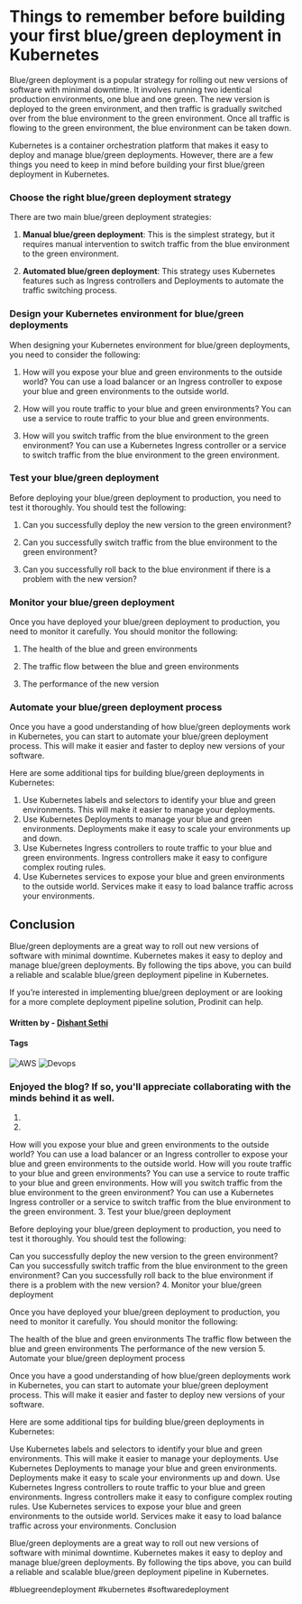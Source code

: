# Things to remember before building your first blue/green deployment in Kubernetes

Blue/green deployment is a popular strategy for rolling out new versions of software with minimal downtime. It involves running two identical production environments, one blue and one green. The new version is deployed to the green environment, and then traffic is gradually switched over from the blue environment to the green environment. Once all traffic is flowing to the green environment, the blue environment can be taken down.

Kubernetes is a container orchestration platform that makes it easy to deploy and manage blue/green deployments. However, there are a few things you need to keep in mind before building your first blue/green deployment in Kubernetes.

### Choose the right blue/green deployment strategy

There are two main blue/green deployment strategies:

1. **Manual blue/green deployment**: This is the simplest strategy, but it requires manual intervention to switch traffic from the blue environment to the green environment.

2. **Automated blue/green deployment**: This strategy uses Kubernetes features such as Ingress controllers and Deployments to automate the traffic switching process.

### Design your Kubernetes environment for blue/green deployments

When designing your Kubernetes environment for blue/green deployments, you need to consider the following:

1. How will you expose your blue and green environments to the outside world? You can use a load balancer or an Ingress controller to expose your blue and green environments to the outside world.

2. How will you route traffic to your blue and green environments? You can use a service to route traffic to your blue and green environments.

3. How will you switch traffic from the blue environment to the green environment? You can use a Kubernetes Ingress controller or a service to switch traffic from the blue environment to the green environment.

### Test your blue/green deployment

Before deploying your blue/green deployment to production, you need to test it thoroughly. You should test the following:

1. Can you successfully deploy the new version to the green environment?

2. Can you successfully switch traffic from the blue environment to the green environment?

3. Can you successfully roll back to the blue environment if there is a problem with the new version?

### Monitor your blue/green deployment

Once you have deployed your blue/green deployment to production, you need to monitor it carefully. You should monitor the following:

1. The health of the blue and green environments

2. The traffic flow between the blue and green environments

3. The performance of the new version

### Automate your blue/green deployment process

Once you have a good understanding of how blue/green deployments work in Kubernetes, you can start to automate your blue/green deployment process. This will make it easier and faster to deploy new versions of your software.

Here are some additional tips for building blue/green deployments in Kubernetes:

1. Use Kubernetes labels and selectors to identify your blue and green environments. This will make it easier to manage your deployments.
2. Use Kubernetes Deployments to manage your blue and green environments. Deployments make it easy to scale your environments up and down.
3. Use Kubernetes Ingress controllers to route traffic to your blue and green environments. Ingress controllers make it easy to configure complex routing rules.
4. Use Kubernetes services to expose your blue and green environments to the outside world. Services make it easy to load balance traffic across your environments.

## Conclusion

Blue/green deployments are a great way to roll out new versions of software with minimal downtime. Kubernetes makes it easy to deploy and manage blue/green deployments. By following the tips above, you can build a reliable and scalable blue/green deployment pipeline in Kubernetes.

If you’re interested in implementing blue/green deployment or are looking for a more complete deployment pipeline solution, Prodinit can help.

#### Written by - [Dishant Sethi](https://linkedin.com/in/dishantsethi)

#### Tags

<a>
<img alt="AWS" src="https://img.shields.io/badge/AWS-8A2BE2" />
<a>
<img alt="Devops" src="https://img.shields.io/badge/Devops-8A2BE2" />

### Enjoyed the blog? If so, you'll appreciate collaborating with the minds behind it as well.









1. 


2. 



How will you expose your blue and green environments to the outside world? You can use a load balancer or an Ingress controller to expose your blue and green environments to the outside world.
How will you route traffic to your blue and green environments? You can use a service to route traffic to your blue and green environments.
How will you switch traffic from the blue environment to the green environment? You can use a Kubernetes Ingress controller or a service to switch traffic from the blue environment to the green environment.
3. Test your blue/green deployment

Before deploying your blue/green deployment to production, you need to test it thoroughly. You should test the following:

Can you successfully deploy the new version to the green environment?
Can you successfully switch traffic from the blue environment to the green environment?
Can you successfully roll back to the blue environment if there is a problem with the new version?
4. Monitor your blue/green deployment

Once you have deployed your blue/green deployment to production, you need to monitor it carefully. You should monitor the following:

The health of the blue and green environments
The traffic flow between the blue and green environments
The performance of the new version
5. Automate your blue/green deployment process

Once you have a good understanding of how blue/green deployments work in Kubernetes, you can start to automate your blue/green deployment process. This will make it easier and faster to deploy new versions of your software.

Here are some additional tips for building blue/green deployments in Kubernetes:

Use Kubernetes labels and selectors to identify your blue and green environments. This will make it easier to manage your deployments.
Use Kubernetes Deployments to manage your blue and green environments. Deployments make it easy to scale your environments up and down.
Use Kubernetes Ingress controllers to route traffic to your blue and green environments. Ingress controllers make it easy to configure complex routing rules.
Use Kubernetes services to expose your blue and green environments to the outside world. Services make it easy to load balance traffic across your environments.
Conclusion

Blue/green deployments are a great way to roll out new versions of software with minimal downtime. Kubernetes makes it easy to deploy and manage blue/green deployments. By following the tips above, you can build a reliable and scalable blue/green deployment pipeline in Kubernetes.

#bluegreendeployment #kubernetes #softwaredeployment